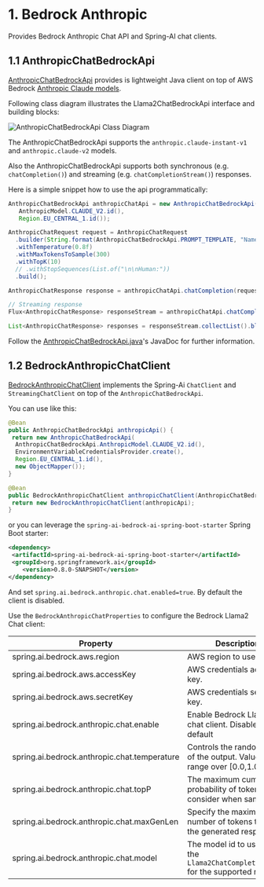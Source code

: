 # 1. Bedrock Anthropic

Provides Bedrock Anthropic Chat API and Spring-AI chat clients.

## 1.1 AnthropicChatBedrockApi

[AnthropicChatBedrockApi](./src/main/java/org/springframework/ai/bedrock/anthropic/api/AnthropicChatBedrockApi.java) provides is lightweight Java client on top of AWS Bedrock [Anthropic Claude models](https://docs.aws.amazon.com/bedrock/latest/userguide/model-parameters-claude.html).

Following class diagram illustrates the Llama2ChatBedrockApi interface and building blocks:

![AnthropicChatBedrockApi Class Diagram](./src/test/resources/doc/Bedrock-Anthropic-Chat-API.jpg)

The AnthropicChatBedrockApi supports the `anthropic.claude-instant-v1` and `anthropic.claude-v2` models.

Also the AnthropicChatBedrockApi supports both synchronous (e.g. `chatCompletion()`) and streaming (e.g. `chatCompletionStream()`) responses.

Here is a simple snippet how to use the api programmatically:

```java
AnthropicChatBedrockApi anthropicChatApi = new AnthropicChatBedrockApi(
   AnthropicModel.CLAUDE_V2.id(),
   Region.EU_CENTRAL_1.id());

AnthropicChatRequest request = AnthropicChatRequest
  .builder(String.format(AnthropicChatBedrockApi.PROMPT_TEMPLATE, "Name 3 famous pirates"))
  .withTemperature(0.8f)
  .withMaxTokensToSample(300)
  .withTopK(10)
  // .withStopSequences(List.of("\n\nHuman:"))
  .build();

AnthropicChatResponse response = anthropicChatApi.chatCompletion(request);

// Streaming response
Flux<AnthropicChatResponse> responseStream = anthropicChatApi.chatCompletionStream(request);

List<AnthropicChatResponse> responses = responseStream.collectList().block();
```

Follow the [AnthropicChatBedrockApi.java](./src/main/java/org/springframework/ai/bedrock/anthropic/api/AnthropicChatBedrockApi.java)'s JavaDoc for further information.

## 1.2 BedrockAnthropicChatClient

[BedrockAnthropicChatClient](./src/main/java/org/springframework/ai/bedrock/anthropic/BedrockAnthropicChatClient.java) implements the Spring-Ai `ChatClient` and `StreamingChatClient` on top of the `AnthropicChatBedrockApi`.

You can use like this:

```java
@Bean
public AnthropicChatBedrockApi anthropicApi() {
 return new AnthropicChatBedrockApi(
  AnthropicChatBedrockApi.AnthropicModel.CLAUDE_V2.id(),
  EnvironmentVariableCredentialsProvider.create(),
  Region.EU_CENTRAL_1.id(),
  new ObjectMapper());
}

@Bean
public BedrockAnthropicChatClient anthropicChatClient(AnthropicChatBedrockApi anthropicApi) {
 return new BedrockAnthropicChatClient(anthropicApi);
}
```

or you can leverage the `spring-ai-bedrock-ai-spring-boot-starter` Spring Boot starter:

```xml
<dependency>
 <artifactId>spring-ai-bedrock-ai-spring-boot-starter</artifactId>
 <groupId>org.springframework.ai</groupId>
    <version>0.8.0-SNAPSHOT</version>
</dependency>
```

And set `spring.ai.bedrock.anthropic.chat.enabled=true`.
By default the client is disabled.

Use the `BedrockAnthropicChatProperties` to configure the Bedrock Llama2 Chat client:

| Property  | Description | Default |
| ------------- | ------------- | ------------- |
| spring.ai.bedrock.aws.region  | AWS region to use.  | us-east-1 |
| spring.ai.bedrock.aws.accessKey  | AWS credentials access key.  |  |
| spring.ai.bedrock.aws.secretKey  | AWS credentials secret key.  |  |
| spring.ai.bedrock.anthropic.chat.enable | Enable Bedrock Llama2 chat client. Disabled by default | false |
| spring.ai.bedrock.anthropic.chat.temperature  | Controls the randomness of the output. Values can range over [0.0,1.0]  | 0.8 |
| spring.ai.bedrock.anthropic.chat.topP  | The maximum cumulative probability of tokens to consider when sampling.  | AWS Bedrock default |
| spring.ai.bedrock.anthropic.chat.maxGenLen  | Specify the maximum number of tokens to use in the generated response. | 300 |
| spring.ai.bedrock.anthropic.chat.model  | The model id to use. See the `Llama2ChatCompletionModel` for the supported models.  | meta.llama2-70b-chat-v1 |
